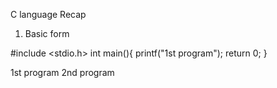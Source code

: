C language Recap

1. Basic form

#include <stdio.h>
int main(){
printf("1st program");
return 0;
}

1st program
2nd program
